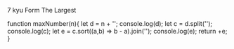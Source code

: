 7 kyu
Form The Largest

function maxNumber(n){
let d = n + '';
console.log(d);
let c =  d.split('');
  console.log(c);
  let e = c.sort((a,b) => b - a).join('');
  console.log(e);
return +e;
}
